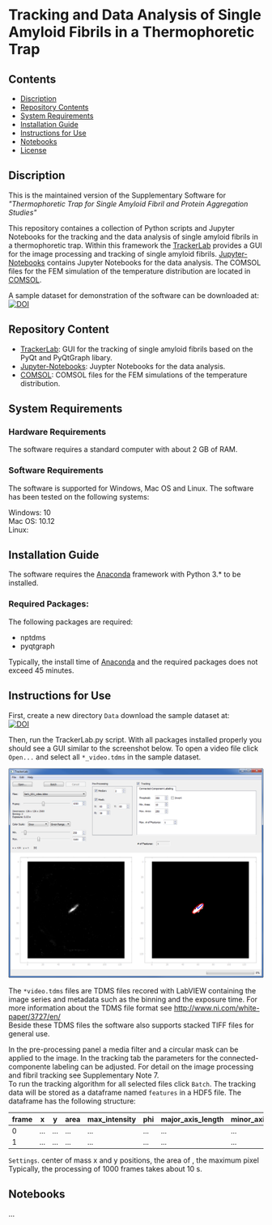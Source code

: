 # Tracking and Data Analysis of Single Amyloid Fibrils in a Thermophoretic Trap

## Contents

- [Discription](#discription)
- [Repository Contents](#repository-contents)
- [System Requirements](#system-requirements)
- [Installation Guide](#installation-guide)
- [Instructions for Use](#instructions-for-use)
- [Notebooks](#Notebooks)
- [License](./LICENSE)


## Discription

This is the maintained version of the Supplementary Software for *"Thermophoretic Trap for Single Amyloid Fibril and Protein Aggregation Studies"*

This repository containes a collection of Python scripts and Jupyter Notebooks for the tracking and the data analysis of single amyloid fibrils in a thermophoretic trap. 
Within this framework the [TrackerLab](./TrackerLab) provides a GUI for the image processing and tracking of single amyloid fibrils. [Jupyter-Notebooks](./Jupyter-Notebooks) contains Jupyter Notebooks for the data analysis. The COMSOL files for the FEM simulation of the temperature distribution are located in [COMSOL](./COMSOL).

A sample dataset for demonstration of the software can be downloaded at:  
[![DOI](https://zenodo.org/badge/DOI/10.5281/zenodo.1414296.svg)](https://doi.org/10.5281/zenodo.1414296)

## Repository Content

- [TrackerLab](./TrackerLab): GUI for the tracking of single amyloid fibrils based on the PyQt and PyQtGraph libary.
- [Jupyter-Notebooks](./Jupyter-Notebooks): Juypter Notebooks for the data analysis.
- [COMSOL](./COMSOL): COMSOL files for the FEM simulations of the temperature distribution.

## System Requirements

### Hardware Requirements

The software requires a standard computer with about 2 GB of RAM.

### Software Requirements

The software is supported for Windows, Mac OS and Linux. The software has been tested on the following systems:

Windows: 10  
Mac OS: 10.12  
Linux:   

## Installation Guide

The software requires the [Anaconda](https://www.anaconda.com/download/) framework with Python 3.* to be installed. 

### Required Packages:

The following packages are required:

- nptdms
- pyqtgraph

Typically, the install time of [Anaconda](https://www.anaconda.com/download/) and the required packages does not exceed 45 minutes.

## Instructions for Use

First, create a new directory `Data` download the sample dataset at:  
[![DOI](https://zenodo.org/badge/DOI/10.5281/zenodo.1414296.svg)](https://doi.org/10.5281/zenodo.1414296)

Then, run the TrackerLab.py script. With all packages installed properly you should see a GUI similar to the screenshot below. 
To open a video file click `Open...` and select all `*_video.tdms` in the sample dataset.

![Screenshot](https://github.com/Molecular-Nanophotonics/Thermophoretic-Trap-for-Protein-Aggregation-Studies/blob/master/Images/Screenshot.PNG)

The `*video.tdms` files are TDMS files recored with LabVIEW containing the image series and metadata such as the binning and the exposure time. For more information about the TDMS file format see http://www.ni.com/white-paper/3727/en/   
Beside these TDMS files the software also supports stacked TIFF files for general use.  
  
In the pre-processing panel a media filter and a circular mask can be applied to the image.
In the tracking tab the parameters for the connected-componente labeling can be adjusted. For detail on the image processing and fibril tracking see Supplementary Note 7.   
To run the tracking algorithm for all selected files click `Batch`. The tracking data will be stored as a dataframe named `features` in a HDF5 file. The dataframe has the following structure:  

frame | x | y | area | max_intensity | phi | major_axis_length | minor_axis_length 
--- | --- | --- | --- | --- | --- | --- | ---
0 | ... | ... | ... | ... | ... | ... | ... 
1 | ... | ... | ... | ... | ... | ... | ... 

 `Settings`.
center of mass x and y positions, the area of , the maximum pixel 
Typically, the processing of 1000 frames takes about 10 s.


## Notebooks

...
